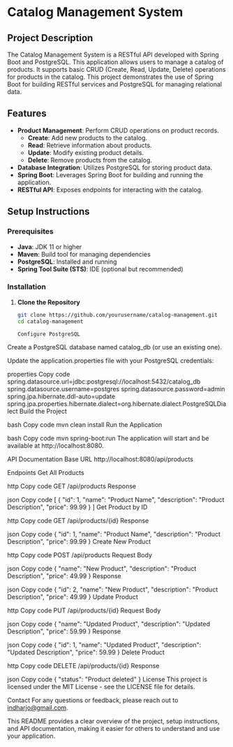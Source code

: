 # Catalog Management System

## Project Description

The Catalog Management System is a RESTful API developed with Spring Boot and PostgreSQL. This application allows users to manage a catalog of products. It supports basic CRUD (Create, Read, Update, Delete) operations for products in the catalog. This project demonstrates the use of Spring Boot for building RESTful services and PostgreSQL for managing relational data.

## Features

- **Product Management**: Perform CRUD operations on product records.
  - **Create**: Add new products to the catalog.
  - **Read**: Retrieve information about products.
  - **Update**: Modify existing product details.
  - **Delete**: Remove products from the catalog.
- **Database Integration**: Utilizes PostgreSQL for storing product data.
- **Spring Boot**: Leverages Spring Boot for building and running the application.
- **RESTful API**: Exposes endpoints for interacting with the catalog.

## Setup Instructions

### Prerequisites

- **Java**: JDK 11 or higher
- **Maven**: Build tool for managing dependencies
- **PostgreSQL**: Installed and running
- **Spring Tool Suite (STS)**: IDE (optional but recommended)

### Installation

1. **Clone the Repository**

   ```bash
   git clone https://github.com/yourusername/catalog-management.git
   cd catalog-management

   Configure PostgreSQL

Create a PostgreSQL database named catalog_db (or use an existing one).

Update the application.properties file with your PostgreSQL credentials:

properties
Copy code
spring.datasource.url=jdbc:postgresql://localhost:5432/catalog_db
spring.datasource.username=postgres
spring.datasource.password=admin
spring.jpa.hibernate.ddl-auto=update
spring.jpa.properties.hibernate.dialect=org.hibernate.dialect.PostgreSQLDialect
Build the Project

bash
Copy code
mvn clean install
Run the Application

bash
Copy code
mvn spring-boot:run
The application will start and be available at http://localhost:8080.

API Documentation
Base URL
http://localhost:8080/api/products

Endpoints
Get All Products

http
Copy code
GET /api/products
Response

json
Copy code
[
    {
        "id": 1,
        "name": "Product Name",
        "description": "Product Description",
        "price": 99.99
    }
]
Get Product by ID

http
Copy code
GET /api/products/{id}
Response

json
Copy code
{
    "id": 1,
    "name": "Product Name",
    "description": "Product Description",
    "price": 99.99
}
Create New Product

http
Copy code
POST /api/products
Request Body

json
Copy code
{
    "name": "New Product",
    "description": "Product Description",
    "price": 49.99
}
Response

json
Copy code
{
    "id": 2,
    "name": "New Product",
    "description": "Product Description",
    "price": 49.99
}
Update Product

http
Copy code
PUT /api/products/{id}
Request Body

json
Copy code
{
    "name": "Updated Product",
    "description": "Updated Description",
    "price": 59.99
}
Response

json
Copy code
{
    "id": 1,
    "name": "Updated Product",
    "description": "Updated Description",
    "price": 59.99
}
Delete Product

http
Copy code
DELETE /api/products/{id}
Response

json
Copy code
{
    "status": "Product deleted"
}
License
This project is licensed under the MIT License - see the LICENSE file for details.

Contact
For any questions or feedback, please reach out to indharjo@gmail.com.


This README provides a clear overview of the project, setup instructions, and API documentation, making it easier for others to understand and use your application.

